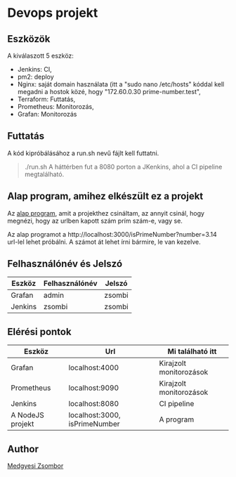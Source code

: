 # Devops projekt

## Eszközök
A kiválaszott 5 eszköz:
- Jenkins: CI,
- pm2: deploy
- Nginx: saját domain használata (itt a "sudo nano /etc/hosts" kóddal kell megadni a hostok közé, hogy "172.60.0.30     prime-number.test",
- Terraform: Futtatás,
- Prometheus: Monitorozás,
- Grafan: Monitorozás

## Futtatás
A kód kipróbálásához a run.sh nevű fájlt kell futtatni.
> ./run.sh
A háttérben fut a 8080 porton a JKenkins, ahol a CI pipeline megtalálható.

## Alap program, amihez elkészült ez a projekt
Az [alap program](https://github.com/medgyesizsombor/nodejs-for-devops), amit a projekthez csináltam, az annyit csinál, hogy megnézi, hogy az urlben kapott szám prím szám-e, vagy se.

Az alap programot a http://localhost:3000/isPrimeNumber?number=3.14 url-lel lehet próbálni. A számot át lehet írni bármire, le van kezelve.

## Felhasználónév és Jelszó
|Eszköz|Felhasználónév|Jelszó|
|----------------|-------------------------------|-----------------------------|
|Grafan|admin|zsombi|
|Jenkins|zsombi|zsombi|

## Elérési pontok
|Eszköz|Url|Mi található itt|
|-|-|-|
|Grafan|localhost:4000|Kirajzolt monitorozások|
|Prometheus|localhost:9090|Kirajzolt monitorozások|
|Jenkins|localhost:8080|CI pipeline|
|A NodeJS projekt|localhost:3000, isPrimeNumber|A program|

## Author
[Medgyesi Zsombor](https://github.com/medgyesizsombor)

